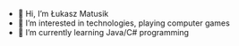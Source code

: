 - 👋 Hi, I’m Łukasz Matusik
- 👀 I’m interested in technologies, playing computer games
- 🌱 I’m currently learning Java/C# programming
<!-- - 💞️ I’m looking to collaborate on ... -->
<!-- - 📫 How to reach me ... --> 

<!---
LukaszMat94/LukaszMat94 is a ✨ special ✨ repository because its `README.md` (this file) appears on your GitHub profile.
You can click the Preview link to take a look at your changes.
--->
